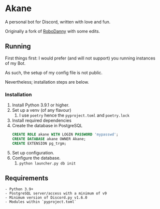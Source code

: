 # Akane

A personal bot for Discord, written with love and fun.

Originally a fork of [RoboDanny](https://github.com/Rapptz/RoboDanny) with some edits.

## Running

First things first: I would prefer (and will not support) you running instances of my Bot.

As such, the setup of my config file is not public.

Nevertheless; installation steps are below.

### Installation
1. Install Python 3.9.1 or higher.
2. Set up a venv (of any flavour)
    1. I use `poetry` hence the `pyproject.toml` and `poetry.lock`
3. Install required dependencies
4. Create the database in PostgreSQL
   ```sql
   CREATE ROLE akane WITH LOGIN PASSWORD 'mypasswd';
   CREATE DATABASE akane OWNER Akane;
   CREATE EXTENSION pg_trgm;
    ```
5. Set up configuration.
6. Configure the database.
   1. `python launcher.py db init`


## Requirements

    - Python 3.9+
    - PostgreSQL server/access with a minimum of v9
    - Minimum version of Discord.py v1.6.0
    - Modules within `pyproject.toml`